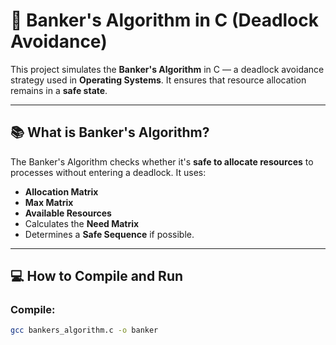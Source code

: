 # 🔐 Banker's Algorithm in C (Deadlock Avoidance)

This project simulates the **Banker's Algorithm** in C — a deadlock avoidance strategy used in **Operating Systems**. It ensures that resource allocation remains in a **safe state**.

---

## 📚 What is Banker's Algorithm?

The Banker's Algorithm checks whether it's **safe to allocate resources** to processes without entering a deadlock. It uses:
- **Allocation Matrix**
- **Max Matrix**
- **Available Resources**
- Calculates the **Need Matrix**
- Determines a **Safe Sequence** if possible.

---

## 💻 How to Compile and Run

### Compile:
```bash
gcc bankers_algorithm.c -o banker
